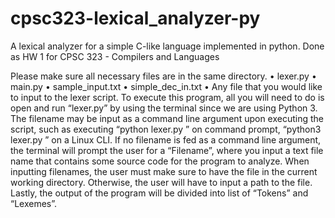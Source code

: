 # cpsc323-lexical_analyzer-py
A lexical analyzer for a simple C-like language implemented in python. Done as HW 1 for CPSC 323 - Compilers and Languages

Please make sure all necessary files are in the same directory.
• lexer.py
• main.py
• sample_input.txt
• simple_dec_in.txt
• Any file that you would like to input to the lexer script.
To execute this program, all you will need to do is open and run “lexer.py” by using the terminal since we are using Python 3.
The filename may be input as a command line argument upon executing the script, such as executing “python lexer.py <FILENAME>” on command prompt, “python3 lexer.py <FILENAME>” on a Linux CLI. If no filename is fed as a command line argument, the terminal will prompt the user for a “Filename”, where you input a text file name that contains some source code for the program to analyze.
When inputting filenames, the user must make sure to have the file in the current working directory. Otherwise, the user will have to input a path to the file.
Lastly, the output of the program will be divided into list of “Tokens” and “Lexemes”.